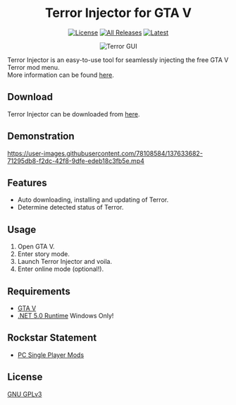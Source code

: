<div align="center">
    
# Terror Injector for GTA V

[![License](https://img.shields.io/github/license/MoistyMarley/Terror-Injector?label=license&style=for-the-badge "License")](https://github.com/MoistyMarley/Terror-Injector/blob/main/LICENSE/ "License")
[![All Releases](https://img.shields.io/github/downloads/MoistyMarley/Terror-Injector/total?style=for-the-badge "All Releases")](https://github.com/MoistyMarley/Terror-Injector/releases/ "All Releases")
[![Latest](https://img.shields.io/github/v/release/MoistyMarley/Terror-Injector?style=for-the-badge "Latest")](https://github.com/MoistyMarley/Terror-Injector/releases/latest/ "Latest")
    
![Terror GUI](https://github.com/MoistyMarley/Terror-Injector/blob/main/Terror_GUI.png?raw=true "Terror Injector GUI")
</div>

Terror Injector is an easy-to-use tool for seamlessly injecting the free GTA V Terror mod menu.\
More information can be found [here](https://mistermodzz.com/terror/#page-content "Terror").

## Download
Terror Injector can be downloaded from [here](https://github.com/MoistyMarley/Terror-Injector/releases/latest/download/TerrorInjector.exe "TerrorInjector.exe").

## Demonstration
<!-- https://user-images.githubusercontent.com/78108584/115124054-23e5e580-9fb8-11eb-8a14-75f5433dcbde.mp4 -->
<!-- https://user-images.githubusercontent.com/78108584/116448952-8f01a880-a851-11eb-9dfe-c5c39b1b0228.mp4 -->
https://user-images.githubusercontent.com/78108584/137633682-71295db8-f2dc-42f8-9dfe-edeb18c3fb5e.mp4

## Features
- Auto downloading, installing and updating of Terror.
- Determine detected status of Terror.

## Usage
1. Open GTA V.
2. Enter story mode.
3. Launch Terror Injector and voila.
4. Enter online mode (optional!).

## Requirements
- [GTA V](https://www.rockstargames.com/games/V)
- [.NET 5.0 Runtime](https://dotnet.microsoft.com/download/dotnet/5.0/runtime) Windows Only!

## Rockstar Statement
- [PC Single Player Mods](https://support.rockstargames.com/articles/115009494848/PC-Single-Player-Mods "PC Single Player Mods")

## License
 [GNU GPLv3](https://github.com/MoistyMarley/Terror-Injector/blob/main/LICENSE/ "GNU General Public License v3.0")
